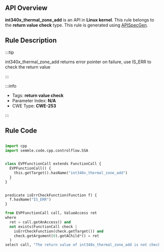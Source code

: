 ---
---


## API Overview
**int340x_thermal_zone_add** is an API in **Linux kernel**. This rule belongs to the **return value check** type. This rule is generated using [APISpecGen](../../tools/APISpecGen).
## Rule Description

:::tip

int340x_thermal_zone_add returns error pointer on failure, use IS_ERR to check the return value

:::

:::info

- Tags: **return value check**
- Parameter Index: **N/A**
- CWE Type: **CWE-253**

:::

## Rule Code
```python

import cpp
import semmle.code.cpp.controlflow.SSA


class EVPFunctionCall extends FunctionCall {
  EVPFunctionCall() {
    this.getTarget().hasName("int340x_thermal_zone_add")
  }
}


predicate isErrCheckFunction(Function f) {
  f.hasName("IS_ERR") 
}

from EVPFunctionCall call, ValueAccess ret
where
  ret = call.getAnAccess() and
  not exists(FunctionCall check |
    isErrCheckFunction(check.getTarget()) and
    check.getArgument(0).getAChild*() = ret
  )
select call, "The return value of int340x_thermal_zone_add is not checked with IS_ERR."
    
```